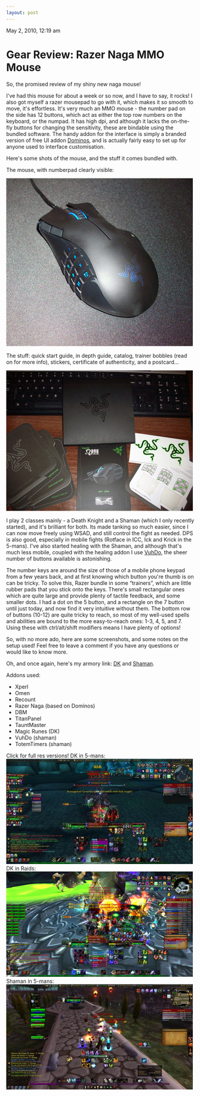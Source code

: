 ```yaml
---
layout: post
---
```


May 2, 2010, 12:19 am

# Gear Review: Razer Naga MMO Mouse #

So, the promised review of my shiny new naga mouse!

I've had this mouse for about a week or so now, and I have to say, it rocks! I also got myself a razer mousepad to go with it, which makes it so smooth to move, it's effortless. It's very much an MMO mouse - the number pad on the side has 12 buttons, which act as either the top row numbers on the keyboard, or the numpad. It has high dpi, and although it lacks the on-the-fly buttons for changing the sensitivity, these are bindable using the bundled software. The handy addon for the interface is simply a branded version of free UI addon [Dominos](http://wow.curse.com/downloads/wow-addons/details/dominos.aspx),  and is actually fairly easy to set up for anyone used to interface customisation.

Here's some shots of the mouse, and the stuff it comes bundled with.

The mouse, with numberpad clearly visible:

[<img src="/img/564268585_1.jpg" alt="" />](/img/564268585_1.jpg)

The stuff: quick start guide, in depth guide, catalog, trainer bobbles (read on for more info), stickers, certificate of authenticity, and a postcard…

[<img src="/img/564268585_2.jpg" alt="" />](/img/564268585_2.jpg)

I play 2 classes mainly - a Death Knight and a Shaman (which I only recently started), and it's brilliant for both. Its made tanking so much easier, since I can now move freely using WSAD, and still control the fight as needed. DPS is also good, especially in mobile fights (Rotface in ICC, Ick and Krick in the 5-mans). I've also started healing with the Shaman, and although that's much less mobile, coupled with the healing addon I use [VuhDo](http://wow.curse.com/downloads/wow-addons/details/vuhdo.aspx), the sheer number of buttons available is astonishing.

The number keys are around the size of those of a mobile phone keypad from a few years back, and at first knowing which button you're thumb is on can be tricky. To solve this, Razer bundle in some “trainers”, which are little rubber pads that you stick onto the keys. There's small rectangular ones which are quite large and provide plenty of tactile feedback, and some smaller dots. I had a dot on the 5 button, and a rectangle on the 7 button until just today, and now find it very intuitive without them. The bottom row of buttons (10-12) are quite tricky to reach, so most of my well-used spells and abilities are bound to the more easy-to-reach ones: 1-3, 4, 5, and 7. Using these with ctrl/alt/shift modifiers means I have plenty of options!

So, with no more ado, here are some screenshots, and some notes on the setup used! Feel free to leave a comment if you have any questions or would like to know more.

Oh, and once again, here's my armory link: [DK](http://eu.wowarmory.com/character-sheet.xml?r=Shadowsong&amp;cn=Kasputin&amp;gn=Seekers+of+Divinity) and [Shaman](http://eu.wowarmory.com/character-sheet.xml?r=Shadowsong&amp;cn=Kassaran).


Addons used:
 - Xperl
 - Omen
 - Recount
 - Razer Naga (based on Dominos)
 - DBM
 - TitanPanel
 - TauntMaster
 - Magic Runes (DK)
 - VuhDo (shaman)
 - TotemTimers (shaman)


Click for full res versions!
DK in 5-mans:
[<img src="/img/564268585_3.jpg" alt="" />](http://www.isthat.it/DK-Party.jpg)
DK in Raids:
[<img src="/img/564268585_4.jpg" alt="" />](http://www.isthat.it/Rotface-25.jpg)
Shaman in 5-mans:
[<img src="/img/564268585_5.jpg" alt="" />](http://www.isthat.it/Shammy-healer.jpg)    

